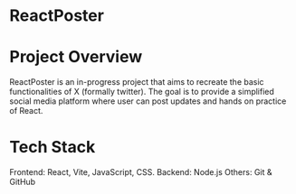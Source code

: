 # ReactPoster

# Project Overview

ReactPoster is an in-progress project that aims to recreate the basic functionalities of X (formally twitter). The goal is to provide a simplified social media platform where user can post updates and hands on practice of React.

# Tech Stack

Frontend: React, Vite, JavaScript, CSS.
Backend: Node.js
Others: Git & GitHub